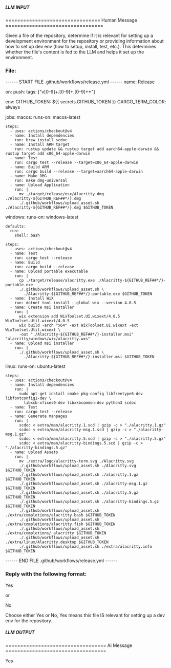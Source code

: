 ##### LLM INPUT #####
================================ Human Message =================================

Given a file of the repository, determine if it is relevant for setting up a development environment for the repository or providing information about how to set up dev env (how to setup, install, test, etc.). This determines whether the file's content is fed to the LLM and helps it set up the environment.

### File:
------ START FILE .github/workflows/release.yml ------
name: Release

on:
  push:
    tags: ["v[0-9]+.[0-9]+.[0-9]+*"]

env:
  GITHUB_TOKEN: ${{ secrets.GITHUB_TOKEN }}
  CARGO_TERM_COLOR: always

jobs:
  macos:
    runs-on: macos-latest

    steps:
      - uses: actions/checkout@v4
      - name: Install dependencies
        run: brew install scdoc
      - name: Install ARM target
        run: rustup update && rustup target add aarch64-apple-darwin && rustup target add x86_64-apple-darwin
      - name: Test
        run: cargo test --release --target=x86_64-apple-darwin
      - name: Build ARM
        run: cargo build --release --target=aarch64-apple-darwin
      - name: Make DMG
        run: make dmg-universal
      - name: Upload Application
        run: |
          mv ./target/release/osx/Alacritty.dmg ./Alacritty-${GITHUB_REF##*/}.dmg
          ./.github/workflows/upload_asset.sh ./Alacritty-${GITHUB_REF##*/}.dmg $GITHUB_TOKEN

  windows:
    runs-on: windows-latest

    defaults:
      run:
        shell: bash

    steps:
      - uses: actions/checkout@v4
      - name: Test
        run: cargo test --release
      - name: Build
        run: cargo build --release
      - name: Upload portable executable
        run: |
          cp ./target/release/alacritty.exe ./Alacritty-${GITHUB_REF##*/}-portable.exe
          ./.github/workflows/upload_asset.sh \
            ./Alacritty-${GITHUB_REF##*/}-portable.exe $GITHUB_TOKEN
      - name: Install WiX
        run: dotnet tool install --global wix --version 4.0.5
      - name: Create msi installer
        run: |
          wix extension add WixToolset.UI.wixext/4.0.5 WixToolset.Util.wixext/4.0.5
          wix build -arch "x64" -ext WixToolset.UI.wixext -ext WixToolset.Util.wixext \
          -out "./Alacritty-${GITHUB_REF##*/}-installer.msi" "alacritty/windows/wix/alacritty.wxs"
      - name: Upload msi installer
        run: |
          ./.github/workflows/upload_asset.sh \
            ./Alacritty-${GITHUB_REF##*/}-installer.msi $GITHUB_TOKEN

  linux:
    runs-on: ubuntu-latest

    steps:
      - uses: actions/checkout@v4
      - name: Install dependencies
        run: |
          sudo apt-get install cmake pkg-config libfreetype6-dev libfontconfig1-dev \
            libxcb-xfixes0-dev libxkbcommon-dev python3 scdoc
      - name: Test
        run: cargo test --release
      - name: Generate manpages
        run: |
          scdoc < extra/man/alacritty.1.scd | gzip -c > "./alacritty.1.gz"
          scdoc < extra/man/alacritty-msg.1.scd | gzip -c > "./alacritty-msg.1.gz"
          scdoc < extra/man/alacritty.5.scd | gzip -c > "./alacritty.5.gz"
          scdoc < extra/man/alacritty-bindings.5.scd | gzip -c > "./alacritty-bindings.5.gz"
      - name: Upload Assets
        run: |
          mv ./extra/logo/alacritty-term.svg ./Alacritty.svg
          ./.github/workflows/upload_asset.sh ./Alacritty.svg $GITHUB_TOKEN
          ./.github/workflows/upload_asset.sh ./alacritty.1.gz $GITHUB_TOKEN
          ./.github/workflows/upload_asset.sh ./alacritty-msg.1.gz $GITHUB_TOKEN
          ./.github/workflows/upload_asset.sh ./alacritty.5.gz $GITHUB_TOKEN
          ./.github/workflows/upload_asset.sh ./alacritty-bindings.5.gz $GITHUB_TOKEN
          ./.github/workflows/upload_asset.sh ./extra/completions/alacritty.bash $GITHUB_TOKEN
          ./.github/workflows/upload_asset.sh ./extra/completions/alacritty.fish $GITHUB_TOKEN
          ./.github/workflows/upload_asset.sh ./extra/completions/_alacritty $GITHUB_TOKEN
          ./.github/workflows/upload_asset.sh ./extra/linux/Alacritty.desktop $GITHUB_TOKEN
          ./.github/workflows/upload_asset.sh ./extra/alacritty.info $GITHUB_TOKEN

------ END FILE .github/workflows/release.yml ------

### Reply with the following format:

<rel>Yes</rel>

or

<rel>No</rel>

Choose either Yes or No, Yes means this file IS relevant for setting up a dev env for the repository.

##### LLM OUTPUT #####
================================== Ai Message ==================================

<rel>Yes</rel>